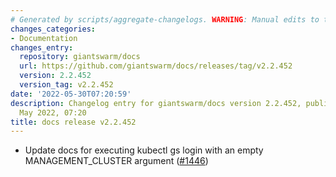 ```yaml
---
# Generated by scripts/aggregate-changelogs. WARNING: Manual edits to this files will be overwritten.
changes_categories:
- Documentation
changes_entry:
  repository: giantswarm/docs
  url: https://github.com/giantswarm/docs/releases/tag/v2.2.452
  version: 2.2.452
  version_tag: v2.2.452
date: '2022-05-30T07:20:59'
description: Changelog entry for giantswarm/docs version 2.2.452, published on 30
  May 2022, 07:20
title: docs release v2.2.452
---
```


- Update docs for executing kubectl gs login with an empty MANAGEMENT_CLUSTER argument ([#1446](https://github.com/giantswarm/docs/pull/1446))
